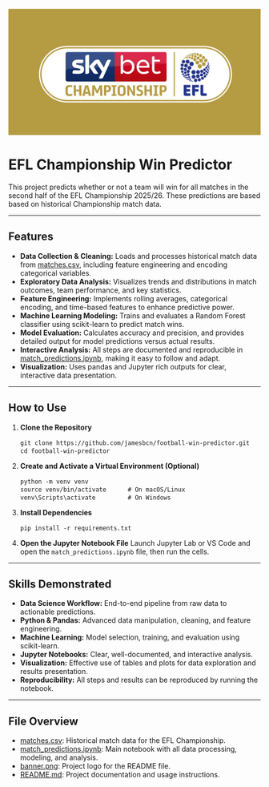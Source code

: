 ![EFL Championship Logo](./banner.png)

# EFL Championship Win Predictor 

This project predicts whether or not a team will win for all matches in the second half of the EFL Championship 2025/26. These predictions are based based on historical Championship match data.

---

## Features

- **Data Collection & Cleaning:** Loads and processes historical match data from [matches.csv](matches.csv), including feature engineering and encoding categorical variables.
- **Exploratory Data Analysis:** Visualizes trends and distributions in match outcomes, team performance, and key statistics.
- **Feature Engineering:** Implements rolling averages, categorical encoding, and time-based features to enhance predictive power.
- **Machine Learning Modeling:** Trains and evaluates a Random Forest classifier using scikit-learn to predict match wins.
- **Model Evaluation:** Calculates accuracy and precision, and provides detailed output for model predictions versus actual results.
- **Interactive Analysis:** All steps are documented and reproducible in [match_predictions.ipynb](match_predictions.ipynb), making it easy to follow and adapt.
- **Visualization:** Uses pandas and Jupyter rich outputs for clear, interactive data presentation.

---

## How to Use

1. **Clone the Repository**
   ```
   git clone https://github.com/jamesbcn/football-win-predictor.git
   cd football-win-predictor
   ```

2. **Create and Activate a Virtual Environment (Optional)**
    ```
    python -m venv venv
    source venv/bin/activate      # On macOS/Linux
    venv\Scripts\activate         # On Windows
    ```

3. **Install Dependencies**
   ```
   pip install -r requirements.txt
   ```

4. **Open the Jupyter Notebook File**
    Launch Jupyter Lab or VS Code and open the `match_predictions.ipynb` file, then run the cells.

---

## Skills Demonstrated

- **Data Science Workflow:** End-to-end pipeline from raw data to actionable predictions.
- **Python & Pandas:** Advanced data manipulation, cleaning, and feature engineering.
- **Machine Learning:** Model selection, training, and evaluation using scikit-learn.
- **Jupyter Notebooks:** Clear, well-documented, and interactive analysis.
- **Visualization:** Effective use of tables and plots for data exploration and results presentation.
- **Reproducibility:** All steps and results can be reproduced by running the notebook.

---

## File Overview

- [matches.csv](matches.csv): Historical match data for the EFL Championship.
- [match_predictions.ipynb](match_predictions.ipynb): Main notebook with all data processing, modeling, and analysis.
- [banner.png](banner.png): Project logo for the README file.
- [README.md](README.md): Project documentation and usage instructions.
